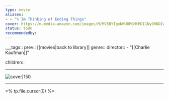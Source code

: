 ```yaml
---
type: movie
aliases:
- - "% Im Thinking of Ending Things"
cover: https://m.media-amazon.com/images/M/MV5BYTgxNWU0MGMtMDI1Ny00NDIwLTllYzYtZDkyOTVmYmFhZGM0XkEyXkFqcGc@._V1_SX300.jpg
status: todo
recommendedby:
---
```

___tags:: prev:: [[movies|back to library]]
genre::
director::   - "[[Charlie Kaufman]]"

children::
___
![cover|150](https://m.media-amazon.com/images/M/MV5BYTgxNWU0MGMtMDI1Ny00NDIwLTllYzYtZDkyOTVmYmFhZGM0XkEyXkFqcGc@._V1_SX300.jpg)
___
<% tp.file.cursor(0) %>
